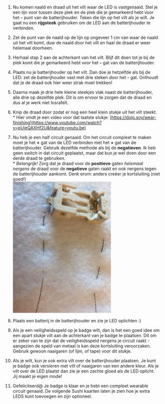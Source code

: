 1. Nu komen naald en draad uit het vilt waar de LED is vastgenaaid. Stel je een lijn voor tussen deze plek en de plek die je gemarkeerd hebt voor het **-** punt van de batterijhouder. Teken die lijn op het vilt als je wilt. Je gaat nu een **rijgsteek** gebruiken om de LED aan de batterijhouder te verbinden.

2. Zet de punt van de naald op de lijn op ongeveer 1 cm van waar de naald uit het vilt komt, duw de naald door het vilt en haal de draad er weer helemaal doorheen.

3. Herhaal stap 2 aan de achterkant van het vilt. Blijf dit doen tot je bij de plek komt die je gemarkeerd hebt voor het **-** gat van de batterijhouder.

4. Plaats nu je batterijhouder op het vilt. Dan doe je hetzelfde als bij de LED: zet de batterijhouder vast met drie steken door het **-** gat. Onthoudt dat je de draad ook hier weer strak moet trekken!

5. Daarna maak je drie hele kleine steekjes vlak naast de batterijhouder, alle drie op dezelfde plek. Dit is om ervoor te zorgen dat de draad en dus al je werk niet losrafelt.

6. Knip de draad door zodat er nog een heel klein stukje uit het vilt steekt.  
   \* Hier vindt je een video voor dat laatste stukje: [https://dojo.soy/wear-finishing](https://www.youtube.com/watch?v=pUjeQAXHf2U&feature=youtu.be)

7. Nu heb je een half circuit genaaid. Om het circuit compleet te maken moet je het **+** gat van de LED verbinden met het **+** gat van de batterijhouder. Gebruik dezelfde methode als bij de **negatieven**. Ik heb geen switch in dat circuit geplaatst, maar dat kun je wel doen door een derde draad te gebruiken.  
   \* _Belangrijk!_ Zorg dat je draad voor de **positieve** gaten _helemaal nergens_ de draad voor de **negatieve** gaten raakt en ook nergens tegen de batterijhouder aankomt. Denk erom: anders creëer je kortsluiting \(niet goed!\)  
   ![](/assets/IMG_5290.JPG)

8. Plaats een batterij in de batterijhouder en zie je LED oplichten :\)

9. Als je een veiligheidsspeld op je badge wilt, dan is het een goed idee om een apart stukje vilt aan de achterkant van je badge te plaatsen. Dit om er zeker van te zijn dat de veiligheidsspeld nergens je circuit raakt - aangezien de speld van metaal is kan deze kortsluiting veroorzaken. Gebruik gewoon naaigaren \(of lijm, of tape\) voor dit stukje.

10. Als je wilt, kun je ook extra vilt over de batterijhouder plaatsen. Je kunt je badge ook versieren met vilt of naaigaren van een andere kleur. Als je vilt over de LED plaatst dan zie je een zachte gloed als de LED oplicht. Jij maakt je eigen mode!

11. Gefeliciteerd@ Je badge is klaar en je hebt een compleet wearable circuit genaaid. De volgende Sushi kaarten laten je zien hoe je extra LEDS kunt toevoegen en zijn optioneel.



